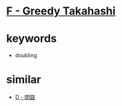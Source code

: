 # [F - Greedy Takahashi](https://atcoder.jp/contests/abc212/tasks/abc212_f)


# keywords
- doubling



# similar
- [D - 閉路](https://atcoder.jp/contests/abc014/tasks/abc014_4)